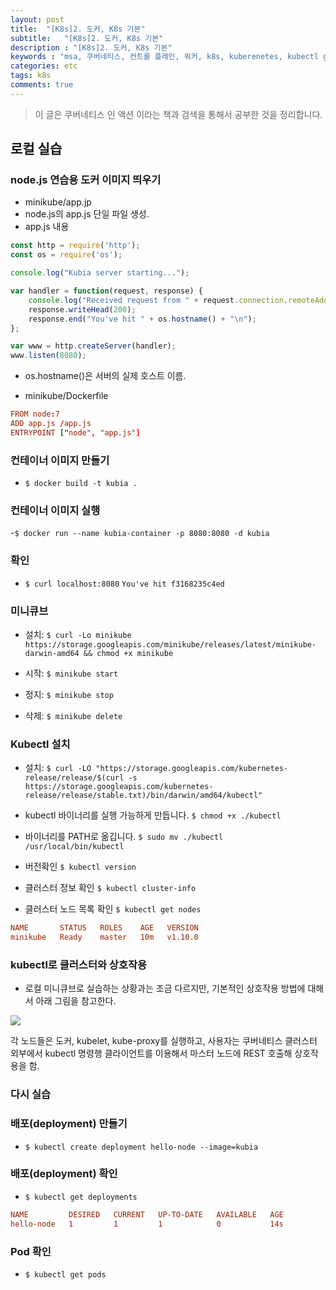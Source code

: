 ```yaml
---
layout: post
title:  "[K8s]2. 도커, K8s 기본"
subtitle:   "[K8s]2. 도커, K8s 기본"
description : "[K8s]2. 도커, K8s 기본"
keywords : "msa, 쿠버네티스, 컨트롤 플레인, 워커, k8s, kuberenetes, kubectl get, 쿠버네티스란, 쿠버네티스 클러스터, minikube, kubectl 명령어, kubectl get, 라벨, labels, label, 라벨 셀렉터, 라벨셀렉터, 네임스페이스, namespace"
categories: etc
tags: k8s
comments: true
---
```


> 이 글은 쿠버네티스 인 액션 이라는 책과 검색을 통해서 공부한 것을 정리합니다.  

## 로컬 실습

### node.js 연습용 도커 이미지 띄우기
- minikube/app.jp
-   node.js의 app.js 단일 파일 생성.
-   app.js 내용

```js
const http = require('http');
const os = require('os');

console.log("Kubia server starting...");

var handler = function(request, response) {
    console.log("Received request from " + request.connection.remoteAddress);
    response.writeHead(200);
    response.end("You've hit " + os.hostname() + "\n");
};

var www = http.createServer(handler);
www.listen(8080);
```
-   os.hostname()은 서버의 실제 호스트 이름.

- minikube/Dockerfile
```conf
FROM node:7
ADD app.js /app.js
ENTRYPOINT ["node", "app.js"]
```

### 컨테이너 이미지 만들기

- `$ docker build -t kubia .`


### 컨테이너 이미지 실행

-`$ docker run --name kubia-container -p 8080:8080 -d kubia`


### 확인
- `$ curl localhost:8080`
`You've hit f3168235c4ed`

### 미니큐브
- 설치: `$ curl -Lo minikube https://storage.googleapis.com/minikube/releases/latest/minikube-darwin-amd64 && chmod +x minikube`


- 시작: `$ minikube start`
- 정지: `$ minikube stop`
- 삭제: `$ minikube delete`


### Kubectl 설치
- 설치: `$ curl -LO "https://storage.googleapis.com/kubernetes-release/release/$(curl -s https://storage.googleapis.com/kubernetes-release/release/stable.txt)/bin/darwin/amd64/kubectl"`

- kubectl 바이너리를 실행 가능하게 만듭니다.
`$ chmod +x ./kubectl`

- 바이너리를 PATH로 옮깁니다.
`$ sudo mv ./kubectl /usr/local/bin/kubectl`

- 버전확인
`$ kubectl version`

- 클러스터 정보 확인
`$ kubectl cluster-info`

- 클러스터 노드 목록 확인
`$ kubectl get nodes`

```conf
NAME       STATUS   ROLES    AGE   VERSION
minikube   Ready    master   10m   v1.10.0
```

### kubectl로 클러스터와 상호작용
- 로컬 미니큐브로 실습하는 상황과는 조금 다르지만, 기본적인 상호작용 방법에 대해서 아래 그림을 참고한다.

![](https://github.com/twowinsh87/twowinsh87.github.io/blob/master/assets/k8s/k8s-3-1.jpeg?raw=true)

각 노드들은 도커, kubelet, kube-proxy를 실행하고, 사용자는 쿠버네티스 클러스터 외부에서 kubectl 명령행 클라이언트를 이용해서 마스터 노드에 REST 호출해 상호작용을 함.


### 다시 실습

### 배포(deployment) 만들기
- `$ kubectl create deployment hello-node --image=kubia`

### 배포(deployment) 확인
- `$ kubectl get deployments`

```conf
NAME         DESIRED   CURRENT   UP-TO-DATE   AVAILABLE   AGE
hello-node   1         1         1            0           14s
```

### Pod 확인
- `$ kubectl get pods`
